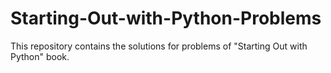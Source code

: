 # Starting-Out-with-Python-Problems
This repository contains the solutions for problems of "Starting Out with Python" book.
